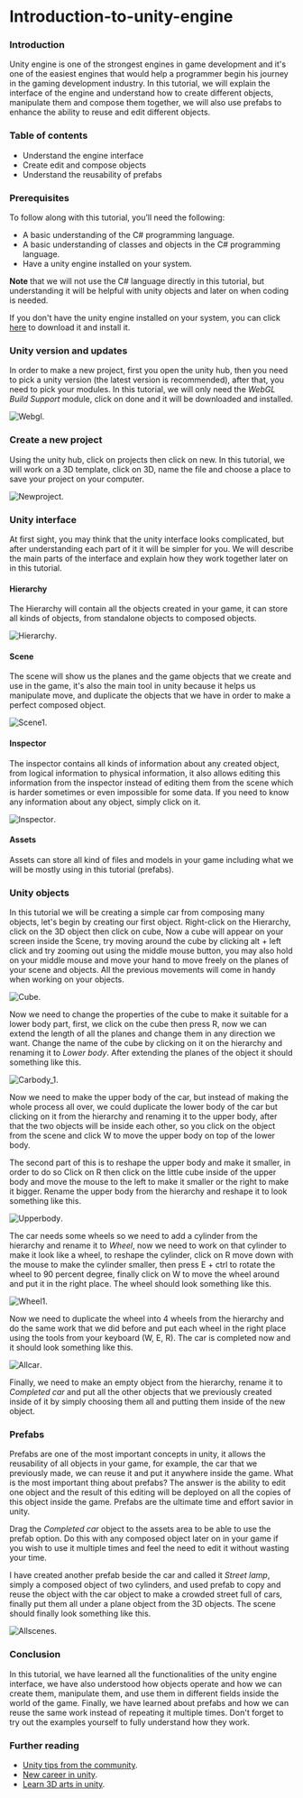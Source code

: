 # Introduction-to-unity-engine

### Introduction
Unity engine is one of the strongest engines in game development and it's one of the easiest engines that would help a programmer begin his journey in the gaming development industry. In this tutorial, we will explain the interface of the engine and understand how to create different objects, manipulate them and compose them together, we will also use prefabs to enhance the ability to reuse and edit different objects.

### Table of contents
- Understand the engine interface
- Create edit and compose objects
- Understand the reusability of prefabs

### Prerequisites
To follow along with this tutorial, you’ll need the following:
- A basic understanding of the C# programming language.
- A basic understanding of classes and objects in the C# programming language.
- Have a unity engine installed on your system.

**Note** that we will not use the C# language directly in this tutorial, but understanding it will be helpful with unity objects and later on when coding is needed.

If you don't have the unity engine installed on your system, you can click [here](https://unity.com/download) to download it and install it.

### Unity version and updates
In order to make a new project, first you open the unity hub, then you need to pick a unity version (the latest version is recommended), after that, you need to pick your modules. In this tutorial, we will only need the *WebGL Build Support* module, click on done and it will be downloaded and installed.

![Webgl](https://github.com/mohamedgh16/Introduction-to-unity-engine/blob/main/Webgl.png).

### Create a new project
Using the unity hub, click on projects then click on new. In this tutorial, we will work on a 3D template, click on 3D, name the file and choose a place to save your project on your computer. 

![Newproject](https://github.com/mohamedgh16/Introduction-to-unity-engine/blob/main/Newproject.png).


### Unity interface
At first sight, you may think that the unity interface looks complicated, but after understanding each part of it it will be simpler for you. We will describe the main parts of the interface and explain how they work together later on in this tutorial.

#### Hierarchy
The Hierarchy will contain all the objects created in your game, it can store all kinds of objects, from standalone objects to composed objects.

![Hierarchy](https://github.com/mohamedgh16/Introduction-to-unity-engine/blob/main/Hierarchy1.png).

#### Scene
The scene will show us the planes and the game objects that we create and use in the game, it's also the main tool in unity because it helps us manipulate move, and duplicate the objects that we have in order to make a perfect composed object.

![Scene1](https://github.com/mohamedgh16/Introduction-to-unity-engine/blob/main/Scene1.png).

#### Inspector
The inspector contains all kinds of information about any created object, from logical information to physical information, it also allows editing this information from the inspector instead of editing them from the scene which is harder sometimes or even impossible for some data. If you need to know any information about any object, simply click on it.

![Inspector](https://github.com/mohamedgh16/Introduction-to-unity-engine/blob/main/Inspector.png).

#### Assets
Assets can store all kind of files and models in your game including what we will be mostly using in this tutorial (prefabs).

### Unity objects
In this tutorial we will be creating a simple car from composing many objects, let's begin by creating our first object. Right-click on the Hierarchy, click on the 3D object then click on cube, Now a cube will appear on your screen inside the Scene, try moving around the cube by clicking alt + left click and try zooming out using the middle mouse button, you may also hold on your middle mouse and move your hand to move freely on the planes of your scene and objects. All the previous movements will come in handy when working on your objects.

![Cube](https://github.com/mohamedgh16/Introduction-to-unity-engine/blob/main/Cube.png).

Now we need to change the properties of the cube to make it suitable for a lower body part, first, we click on the cube then press R, now we can extend the length of all the planes and change them in any direction we want. Change the name of the cube by clicking on it on the hierarchy and renaming it to *Lower body*. After extending the planes of the object it should something like this. 

![Carbody_1](https://github.com/mohamedgh16/Introduction-to-unity-engine/blob/main/Carbody_1.png).

Now we need to make the upper body of the car, but instead of making the whole process all over, we could duplicate the lower body of the car but clicking on it from the hierarchy and renaming it to the upper body, after that the two objects will be inside each other, so you click on the object from the scene and click W to move the upper body on top of the lower body.

The second part of this is to reshape the upper body and make it smaller, in order to do so Click on R then click on the little cube inside of the upper body and move the mouse to the left to make it smaller or the right to make it bigger. Rename the upper body from the hierarchy and reshape it to look something like this.

![Upperbody](https://github.com/mohamedgh16/Introduction-to-unity-engine/blob/main/Upperbody.png).

The car needs some wheels so we need to add a cylinder from the hierarchy and rename it to *Wheel*, now we need to work on that cylinder to make it look like a wheel, to reshape the cylinder, click on R move down with the mouse to make the cylinder smaller, then press E + ctrl to rotate the wheel to 90 percent degree, finally click on W to move the wheel around and put it in the right place. The wheel should look something like this.

![Wheel1](https://github.com/mohamedgh16/Introduction-to-unity-engine/blob/main/Wheel1.png).

Now we need to duplicate the wheel into 4 wheels from the hierarchy and do the same work that we did before and put each wheel in the right place using the tools from your keyboard (W, E, R). The car is completed now and it should look something like this.

![Allcar](https://github.com/mohamedgh16/Introduction-to-unity-engine/blob/main/Allcar.png).

Finally, we need to make an empty object from the hierarchy, rename it to *Completed car* and put all the other objects that we previously created inside of it by simply choosing them all and putting them inside of the new object.

### Prefabs
Prefabs are one of the most important concepts in unity, it allows the reusability of all objects in your game, for example, the car that we previously made, we can reuse it and put it anywhere inside the game. What is the most important thing about prefabs? The answer is the ability to edit one object and the result of this editing will be deployed on all the copies of this object inside the game. Prefabs are the ultimate time and effort savior in unity.

Drag the *Completed car* object to the assets area to be able to use the prefab option. Do this with any composed object later on in your game if you wish to use it multiple times and feel the need to edit it without wasting your time.

I have created another prefab beside the car and called it *Street lamp*, simply a composed object of two cylinders, and used prefab to copy and reuse the object with the car object to make a crowded street full of cars, finally put them all under a plane object from the 3D objects. The scene should finally look something like this.

![Allscenes](https://github.com/mohamedgh16/Introduction-to-unity-engine/blob/main/Allscenes.png).

### Conclusion
In this tutorial, we have learned all the functionalities of the unity engine interface, we have also understood how objects operate and how we can create them, manipulate them, and use them in different fields inside the world of the game. Finally, we have learned about prefabs and how we can reuse the same work instead of repeating it multiple times. Don't forget to try out the examples yourself to fully understand how they work.

### Further reading
- [Unity tips from the community](https://blog.unity.com/technology/become-a-better-unity-developer-with-these-tips-from-the-community).
- [New career in unity](https://blog.unity.com/technology/new-career-pathways-help-you-break-into-the-gaming-and-tech-industries).
- [Learn 3D arts in unity](https://blog.unity.com/technology/learn-3d-art-optimization-for-mobile-with-arm).
